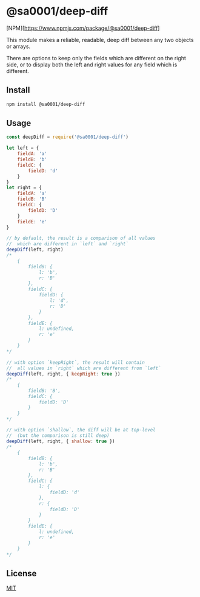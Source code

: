 # @sa0001/deep-diff

[NPM][https://www.npmjs.com/package/@sa0001/deep-diff]

This module makes a reliable, readable, deep diff between any two objects or arrays.

There are options to keep only the fields which are different on the right side, or to display both the left and right values for any field which is different.

## Install

```bash
npm install @sa0001/deep-diff
```

## Usage

```javascript
const deepDiff = require('@sa0001/deep-diff')

let left = {
	fieldA: 'a'
	fieldB: 'b'
	fieldC: {
		fieldD: 'd'
	}
}
let right = {
	fieldA: 'a'
	fieldB: 'B'
	fieldC: {
		fieldD: 'D'
	}
	fieldE: 'e'
}

// by default, the result is a comparison of all values
//  which are different in `left` and `right`
deepDiff(left, right)
/*
	{
		fieldB: {
			l: 'b',
			r: 'B'
		},
		fieldC: {
			fieldD: {
				l: 'd',
				r: 'D'
			}
		},
		fieldE: {
			l: undefined,
			r: 'e'
		}
	}
*/

// with option `keepRight`, the result will contain
//  all values in `right` which are different from `left`
deepDiff(left, right, { keepRight: true })
/*
	{
		fieldB: 'B',
		fieldC: {
			fieldD: 'D'
		}
	}
*/

// with option `shallow`, the diff will be at top-level
//  (but the comparison is still deep)
deepDiff(left, right, { shallow: true })
/*
	{
		fieldB: {
			l: 'b',
			r: 'B'
		},
		fieldC: {
			l: {
				fieldD: 'd'
			},
			r: {
				fieldD: 'D'
			}
		}
		fieldE: {
			l: undefined,
			r: 'e'
		}
	}
*/
```

## License

[MIT](http://vjpr.mit-license.org)
